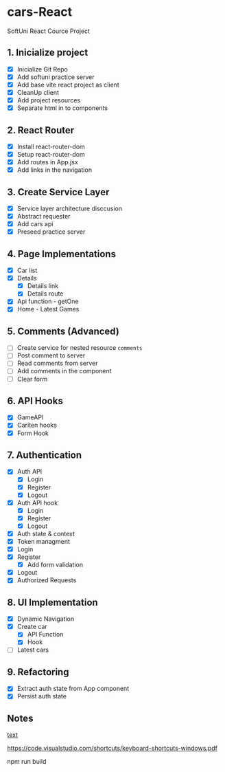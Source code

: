 # cars-React
SoftUni React Cource Project

## 1. Inicialize project
- [x] Inicialize Git Repo
- [x] Add softuni practice server
- [x] Add base vite react project as client
- [x] CleanUp client
- [x] Add project resources
- [x] Separate html in to components
## 2. React Router
- [x] Install react-router-dom
- [x] Setup react-router-dom
- [x] Add routes in App.jsx
- [x] Add links in the navigation
## 3. Create Service Layer
- [x] Service layer architecture disccusion
- [x] Abstract requester
- [x] Add cars api
- [x] Preseed practice server
## 4. Page Implementations
- [x] Car list
- [x] Details
  - [x] Details link
  - [x] Details route
- [x] Api function - getOne
- [x] Home - Latest Games
## 5. Comments (Advanced)
- [ ] Create service for nested resource `comments`
- [ ] Post comment to server
- [ ] Read comments from server
- [ ] Add comments in the component
- [ ] Clear form
## 6. API Hooks
- [x] GameAPI
- [x] Cariten hooks
- [x] Form Hook
## 7. Authentication
- [x] Auth API
  - [x] Login
  - [x] Register
  - [x] Logout 
- [x] Auth API hook
  - [x] Login
  - [x] Register
  - [x] Logout 
- [x] Auth state & context
- [x] Token managment
- [x] Login
- [x] Register
  - [x] Add form validation
- [x] Logout
- [x] Authorized Requests
## 8. UI Implementation
- [x] Dynamic Navigation
- [x] Create car
  - [x] API Function
  - [x] Hook
- [ ] Latest cars
## 9. Refactoring
- [x] Extract auth state from App component
- [x] Persist auth state

## Notes
[text](https://docs.google.com/document/d/1SVO-6ejDyWqlK2Fxv0B-COFdKbTwVG6QsSlpXsH5Wks/edit)

https://code.visualstudio.com/shortcuts/keyboard-shortcuts-windows.pdf


npm run build